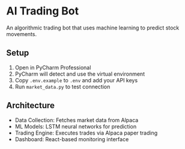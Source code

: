 # AI Trading Bot

An algorithmic trading bot that uses machine learning to predict stock movements.

## Setup
1. Open in PyCharm Professional
2. PyCharm will detect and use the virtual environment
3. Copy `.env.example` to `.env` and add your API keys
4. Run `market_data.py` to test connection

## Architecture
- Data Collection: Fetches market data from Alpaca
- ML Models: LSTM neural networks for prediction
- Trading Engine: Executes trades via Alpaca paper trading
- Dashboard: React-based monitoring interface